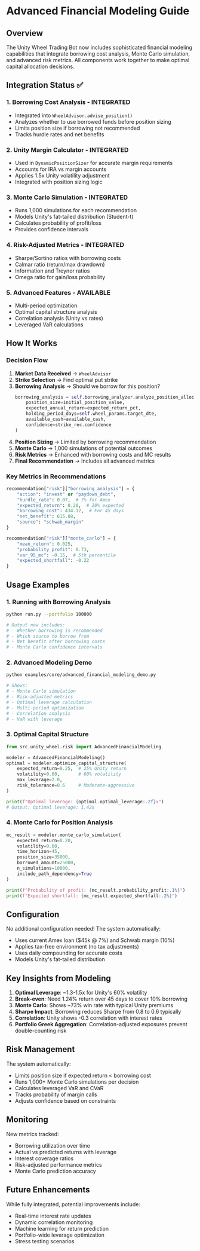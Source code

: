 # Advanced Financial Modeling Guide

## Overview

The Unity Wheel Trading Bot now includes sophisticated financial modeling capabilities that integrate borrowing cost analysis, Monte Carlo simulation, and advanced risk metrics. All components work together to make optimal capital allocation decisions.

## Integration Status ✅

### 1. **Borrowing Cost Analysis** - INTEGRATED
- Integrated into `WheelAdvisor.advise_position()`
- Analyzes whether to use borrowed funds before position sizing
- Limits position size if borrowing not recommended
- Tracks hurdle rates and net benefits

### 2. **Unity Margin Calculator** - INTEGRATED
- Used in `DynamicPositionSizer` for accurate margin requirements
- Accounts for IRA vs margin accounts
- Applies 1.5x Unity volatility adjustment
- Integrated with position sizing logic

### 3. **Monte Carlo Simulation** - INTEGRATED
- Runs 1,000 simulations for each recommendation
- Models Unity's fat-tailed distribution (Student-t)
- Calculates probability of profit/loss
- Provides confidence intervals

### 4. **Risk-Adjusted Metrics** - INTEGRATED
- Sharpe/Sortino ratios with borrowing costs
- Calmar ratio (return/max drawdown)
- Information and Treynor ratios
- Omega ratio for gain/loss probability

### 5. **Advanced Features** - AVAILABLE
- Multi-period optimization
- Optimal capital structure analysis
- Correlation analysis (Unity vs rates)
- Leveraged VaR calculations

## How It Works

### Decision Flow

1. **Market Data Received** → `WheelAdvisor`
2. **Strike Selection** → Find optimal put strike
3. **Borrowing Analysis** → Should we borrow for this position?
   ```python
   borrowing_analysis = self.borrowing_analyzer.analyze_position_allocation(
       position_size=initial_position_value,
       expected_annual_return=expected_return_pct,
       holding_period_days=self.wheel_params.target_dte,
       available_cash=available_cash,
       confidence=strike_rec.confidence
   )
   ```
4. **Position Sizing** → Limited by borrowing recommendation
5. **Monte Carlo** → 1,000 simulations of potential outcomes
6. **Risk Metrics** → Enhanced with borrowing costs and MC results
7. **Final Recommendation** → Includes all advanced metrics

### Key Metrics in Recommendations

```python
recommendation["risk"]["borrowing_analysis"] = {
    "action": "invest" or "paydown_debt",
    "hurdle_rate": 0.07,  # 7% for Amex
    "expected_return": 0.20,  # 20% expected
    "borrowing_cost": 434.12,  # For 45 days
    "net_benefit": 615.88,
    "source": "schwab_margin"
}

recommendation["risk"]["monte_carlo"] = {
    "mean_return": 0.025,
    "probability_profit": 0.73,
    "var_95_mc": -0.15,  # 5th percentile
    "expected_shortfall": -0.22
}
```

## Usage Examples

### 1. Running with Borrowing Analysis
```bash
python run.py --portfolio 100000

# Output now includes:
# - Whether borrowing is recommended
# - Which source to borrow from
# - Net benefit after borrowing costs
# - Monte Carlo confidence intervals
```

### 2. Advanced Modeling Demo
```bash
python examples/core/advanced_financial_modeling_demo.py

# Shows:
# - Monte Carlo simulation
# - Risk-adjusted metrics
# - Optimal leverage calculation
# - Multi-period optimization
# - Correlation analysis
# - VaR with leverage
```

### 3. Optimal Capital Structure
```python
from src.unity_wheel.risk import AdvancedFinancialModeling

modeler = AdvancedFinancialModeling()
optimal = modeler.optimize_capital_structure(
    expected_return=0.25,  # 25% Unity return
    volatility=0.60,       # 60% volatility
    max_leverage=2.0,
    risk_tolerance=0.6     # Moderate-aggressive
)

print(f"Optimal leverage: {optimal.optimal_leverage:.2f}x")
# Output: Optimal leverage: 1.42x
```

### 4. Monte Carlo for Position Analysis
```python
mc_result = modeler.monte_carlo_simulation(
    expected_return=0.20,
    volatility=0.60,
    time_horizon=45,
    position_size=35000,
    borrowed_amount=25000,
    n_simulations=10000,
    include_path_dependency=True
)

print(f"Probability of profit: {mc_result.probability_profit:.1%}")
print(f"Expected shortfall: {mc_result.expected_shortfall:.2%}")
```

## Configuration

No additional configuration needed! The system automatically:
- Uses current Amex loan ($45k @ 7%) and Schwab margin (10%)
- Applies tax-free environment (no tax adjustments)
- Uses daily compounding for accurate costs
- Models Unity's fat-tailed distribution

## Key Insights from Modeling

1. **Optimal Leverage**: ~1.3-1.5x for Unity's 60% volatility
2. **Break-even**: Need 1.24% return over 45 days to cover 10% borrowing
3. **Monte Carlo**: Shows ~73% win rate with typical Unity premiums
4. **Sharpe Impact**: Borrowing reduces Sharpe from 0.8 to 0.6 typically
5. **Correlation**: Unity shows -0.3 correlation with interest rates
6. **Portfolio Greek Aggregation**: Correlation-adjusted exposures prevent
   double-counting risk

## Risk Management

The system automatically:
- Limits position size if expected return < borrowing cost
- Runs 1,000+ Monte Carlo simulations per decision
- Calculates leveraged VaR and CVaR
- Tracks probability of margin calls
- Adjusts confidence based on constraints

## Monitoring

New metrics tracked:
- Borrowing utilization over time
- Actual vs predicted returns with leverage
- Interest coverage ratios
- Risk-adjusted performance metrics
- Monte Carlo prediction accuracy

## Future Enhancements

While fully integrated, potential improvements include:
- Real-time interest rate updates
- Dynamic correlation monitoring
- Machine learning for return prediction
- Portfolio-wide leverage optimization
- Stress testing scenarios
